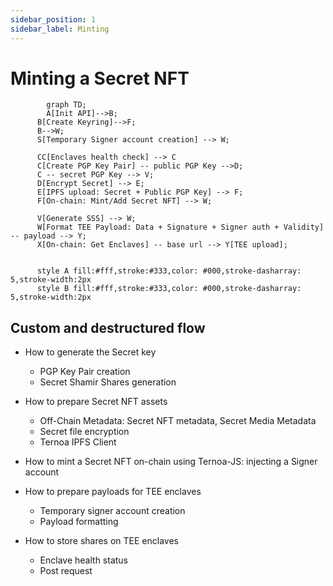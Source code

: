 ```yaml
---
sidebar_position: 1
sidebar_label: Minting
---
```


# Minting a Secret NFT

```mermaid
		graph TD;
		A[Init API]-->B;
	  B[Create Keyring]-->F;
	  B-->W;
	  S[Temporary Signer account creation] --> W;

	  CC[Enclaves health check] --> C
	  C[Create PGP Key Pair] -- public PGP Key -->D;
	  C -- secret PGP Key --> V;
	  D[Encrypt Secret] --> E;
	  E[IPFS upload: Secret + Public PGP Key] --> F;
	  F[On-chain: Mint/Add Secret NFT] --> W;

	  V[Generate SSS] --> W;
	  W[Format TEE Payload: Data + Signature + Signer auth + Validity] -- payload --> Y;
	  X[On-chain: Get Enclaves] -- base url --> Y[TEE upload];


	  style A fill:#fff,stroke:#333,color: #000,stroke-dasharray: 5,stroke-width:2px
	  style B fill:#fff,stroke:#333,color: #000,stroke-dasharray: 5,stroke-width:2px
```

## Custom and destructured flow

- How to generate the Secret key

  - PGP Key Pair creation
  - Secret Shamir Shares generation

- How to prepare Secret NFT assets

  - Off-Chain Metadata: Secret NFT metadata, Secret Media Metadata
  - Secret file encryption
  - Ternoa IPFS Client

- How to mint a Secret NFT on-chain using Ternoa-JS: injecting a Signer account

- How to prepare payloads for TEE enclaves

  - Temporary signer account creation
  - Payload formatting

- How to store shares on TEE enclaves
  - Enclave health status
  - Post request
